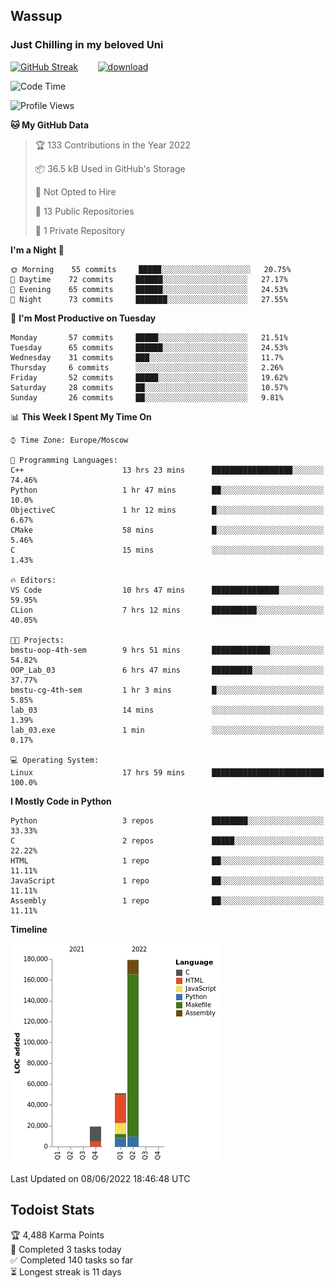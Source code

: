 ## Wassup 
### Just Chilling in my beloved Uni 

<!--
-->

[![GitHub Streak](http://github-readme-streak-stats.herokuapp.com?user=archeoss&theme=shades-of-purple&hide_border=true&date_format=j%20M%5B%20Y%5D)](https://git.io/streak-stats)&nbsp;&nbsp;&nbsp;&nbsp;&nbsp;&nbsp;&nbsp;&nbsp;[![download](https://user-images.githubusercontent.com/68448737/147796309-d8b65b1d-4dde-40d9-b03a-2b42aaa6cd43.jpeg)
](https://bmstu.ru/)

<!--START_SECTION:waka-->
![Code Time](http://img.shields.io/badge/Code%20Time-0%20secs-blue)

![Profile Views](http://img.shields.io/badge/Profile%20Views-0-blue)

**🐱 My GitHub Data** 

> 🏆 133 Contributions in the Year 2022
 > 
> 📦 36.5 kB Used in GitHub's Storage 
 > 
> 🚫 Not Opted to Hire
 > 
> 📜 13 Public Repositories 
 > 
> 🔑 1 Private Repository 
 > 
**I'm a Night 🦉** 

```text
🌞 Morning    55 commits     █████░░░░░░░░░░░░░░░░░░░░   20.75% 
🌆 Daytime    72 commits     ██████░░░░░░░░░░░░░░░░░░░   27.17% 
🌃 Evening    65 commits     ██████░░░░░░░░░░░░░░░░░░░   24.53% 
🌙 Night      73 commits     ███████░░░░░░░░░░░░░░░░░░   27.55%

```
📅 **I'm Most Productive on Tuesday** 

```text
Monday       57 commits     █████░░░░░░░░░░░░░░░░░░░░   21.51% 
Tuesday      65 commits     ██████░░░░░░░░░░░░░░░░░░░   24.53% 
Wednesday    31 commits     ███░░░░░░░░░░░░░░░░░░░░░░   11.7% 
Thursday     6 commits      ░░░░░░░░░░░░░░░░░░░░░░░░░   2.26% 
Friday       52 commits     █████░░░░░░░░░░░░░░░░░░░░   19.62% 
Saturday     28 commits     ██░░░░░░░░░░░░░░░░░░░░░░░   10.57% 
Sunday       26 commits     ██░░░░░░░░░░░░░░░░░░░░░░░   9.81%

```


📊 **This Week I Spent My Time On** 

```text
⌚︎ Time Zone: Europe/Moscow

💬 Programming Languages: 
C++                      13 hrs 23 mins      ██████████████████░░░░░░░   74.46% 
Python                   1 hr 47 mins        ██░░░░░░░░░░░░░░░░░░░░░░░   10.0% 
ObjectiveC               1 hr 12 mins        █░░░░░░░░░░░░░░░░░░░░░░░░   6.67% 
CMake                    58 mins             █░░░░░░░░░░░░░░░░░░░░░░░░   5.46% 
C                        15 mins             ░░░░░░░░░░░░░░░░░░░░░░░░░   1.43%

🔥 Editors: 
VS Code                  10 hrs 47 mins      ███████████████░░░░░░░░░░   59.95% 
CLion                    7 hrs 12 mins       ██████████░░░░░░░░░░░░░░░   40.05%

🐱‍💻 Projects: 
bmstu-oop-4th-sem        9 hrs 51 mins       █████████████░░░░░░░░░░░░   54.82% 
OOP_Lab_03               6 hrs 47 mins       █████████░░░░░░░░░░░░░░░░   37.77% 
bmstu-cg-4th-sem         1 hr 3 mins         █░░░░░░░░░░░░░░░░░░░░░░░░   5.85% 
lab_03                   14 mins             ░░░░░░░░░░░░░░░░░░░░░░░░░   1.39% 
lab_03.exe               1 min               ░░░░░░░░░░░░░░░░░░░░░░░░░   0.17%

💻 Operating System: 
Linux                    17 hrs 59 mins      █████████████████████████   100.0%

```

**I Mostly Code in Python** 

```text
Python                   3 repos             ████████░░░░░░░░░░░░░░░░░   33.33% 
C                        2 repos             █████░░░░░░░░░░░░░░░░░░░░   22.22% 
HTML                     1 repo              ██░░░░░░░░░░░░░░░░░░░░░░░   11.11% 
JavaScript               1 repo              ██░░░░░░░░░░░░░░░░░░░░░░░   11.11% 
Assembly                 1 repo              ██░░░░░░░░░░░░░░░░░░░░░░░   11.11%

```


**Timeline**

![Chart not found](https://raw.githubusercontent.com/archeoss/archeoss/master/charts/bar_graph.png) 


 Last Updated on 08/06/2022 18:46:48 UTC
<!--END_SECTION:waka-->

## Todoist Stats

<!-- TODO-IST:START -->
🏆  4,488 Karma Points           
🌸  Completed 3 tasks today           
✅  Completed 140 tasks so far           
⏳  Longest streak is 11 days
<!-- TODO-IST:END -->
